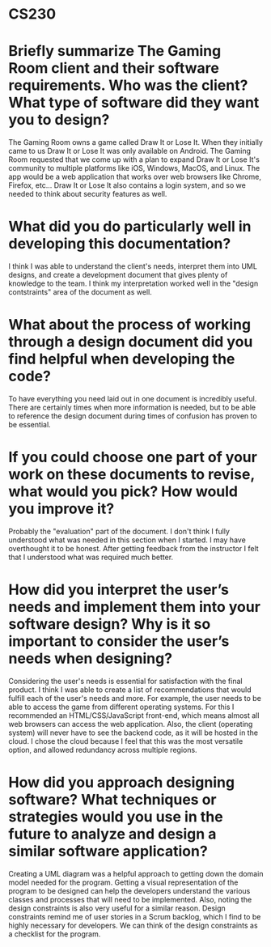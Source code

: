 # CS230

# Briefly summarize The Gaming Room client and their software requirements. Who was the client? What type of software did they want you to design?
The Gaming Room owns a game called Draw It or Lose It. When they initially came to us Draw It or Lose It was only available on Android. The Gaming Room requested that we come up with a plan to expand Draw It or Lose It's community to multiple platforms like iOS, Windows, MacOS, and Linux. The app would be a web application that works over web browsers like Chrome, Firefox, etc... Draw It or Lose It also contains a login system, and so we needed to think about security features as well.

# What did you do particularly well in developing this documentation?
I think I was able to understand the client's needs, interpret them into UML designs, and create a development document that gives plenty of knowledge to the team. I think my interpretation worked well in the "design contstraints" area of the document as well. 

# What about the process of working through a design document did you find helpful when developing the code?
To have everything you need laid out in one document is incredibly useful. There are certainly times when more information is needed, but to be able to reference the design document during times of confusion has proven to be essential.

# If you could choose one part of your work on these documents to revise, what would you pick? How would you improve it?
Probably the "evaluation" part of the document. I don't think I fully understood what was needed in this section when I started. I may have overthought it to be honest. After getting feedback from the instructor I felt that I understood what was required much better. 

# How did you interpret the user’s needs and implement them into your software design? Why is it so important to consider the user’s needs when designing?
Considering the user's needs is essential for satisfaction with the final product. I think I was able to create a list of recommendations that would fulfill each of the user's needs and more. For example, the user needs to be able to access the game from different operating systems. For this I recommended an HTML/CSS/JavaScript front-end, which means almost all web browsers can access the web application. Also, the client (operating system) will never have to see the backend code, as it will be hosted in the cloud. I chose the cloud because I feel that this was the most versatile option, and allowed redundancy across multiple regions.

# How did you approach designing software? What techniques or strategies would you use in the future to analyze and design a similar software application?
Creating a UML diagram was a helpful approach to getting down the domain model needed for the program. Getting a visual representation of the program to be designed can help the developers understand the various classes and processes that will need to be implemented. Also, noting the design constraints is also very useful for a similar reason. Design constraints remind me of user stories in a Scrum backlog, which I find to be highly necessary for developers. We can think of the design constraints as a checklist for the program. 
